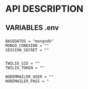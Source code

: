 # API DESCRIPTION

## VARIABLES .env

###     
    BASEDATOS = "mongodb"
    MONGO_CONEXION = ""
    SESSION_SECRET = "" 

    
    TWILIO_SID = ""
    TWILIO_TOKEN = ""

    NODEMMAILER_USER = ""
    NODEMAILER_PASS = "

    